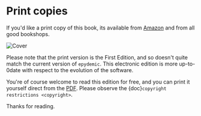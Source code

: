 # Print copies

If you'd like a print copy of this book, its available from
[Amazon](https://www.amazon.co.uk/dp/1838535659/) and from all good bookshops.

![Cover](print-cover-small.png)

Please note that the print version is the First Edition, and so
doesn't quite match the current version of `epydemic`. This electronic
edition is more up-to-0date with respect to the evolution of the software.

You're of course welcome to read this edition for free, and you can
print it yourself direct from the
[PDF](https://raw.githubusercontent.com/simoninireland/introduction-to-epidemics/master/em-book.pdf).
Please observe the {doc}`copyright restrictions <copyright>`.

Thanks for reading.

